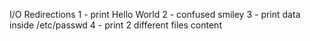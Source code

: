I/O Redirections
1 - print Hello World
2 - confused smiley
3 - print data inside /etc/passwd
4 - print 2 different files content
